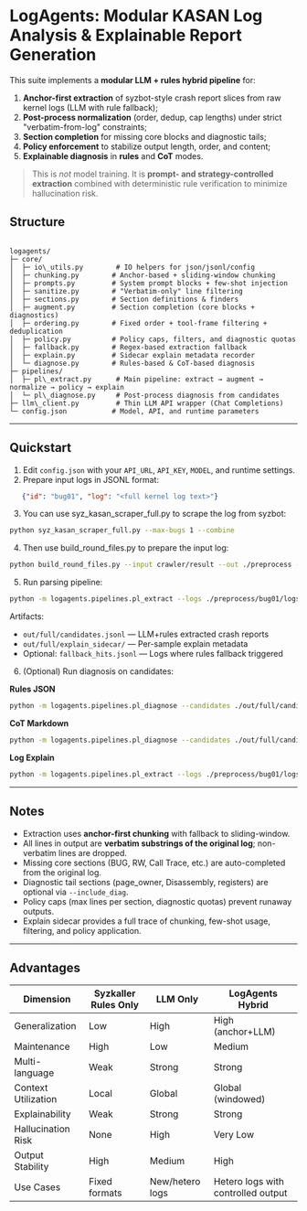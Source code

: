 # LogAgents: Modular KASAN Log Analysis & Explainable Report Generation

This suite implements a **modular LLM + rules hybrid pipeline** for:
1. **Anchor-first extraction** of syzbot-style crash report slices from raw kernel logs (LLM with rule fallback);
2. **Post-process normalization** (order, dedup, cap lengths) under strict "verbatim-from-log" constraints;
3. **Section completion** for missing core blocks and diagnostic tails;
4. **Policy enforcement** to stabilize output length, order, and content;
5. **Explainable diagnosis** in **rules** and **CoT** modes.

> This is *not* model training. It is **prompt- and strategy-controlled extraction** combined with deterministic rule verification to minimize hallucination risk.



## Structure

```

logagents/
├─ core/
│  ├─ io\_utils.py        # IO helpers for json/jsonl/config
│  ├─ chunking.py        # Anchor-based + sliding-window chunking
│  ├─ prompts.py         # System prompt blocks + few-shot injection
│  ├─ sanitize.py        # "Verbatim-only" line filtering
│  ├─ sections.py        # Section definitions & finders
│  ├─ augment.py         # Section completion (core blocks + diagnostics)
│  ├─ ordering.py        # Fixed order + tool-frame filtering + deduplication
│  ├─ policy.py          # Policy caps, filters, and diagnostic quotas
│  ├─ fallback.py        # Regex-based extraction fallback
│  ├─ explain.py         # Sidecar explain metadata recorder
│  └─ diagnose.py        # Rules-based & CoT-based diagnosis
├─ pipelines/
│  ├─ pl\_extract.py      # Main pipeline: extract → augment → normalize → policy → explain
│  └─ pl\_diagnose.py     # Post-process diagnosis from candidates
├─ llm\_client.py         # Thin LLM API wrapper (Chat Completions)
└─ config.json           # Model, API, and runtime parameters

````

---

## Quickstart

1. Edit `config.json` with your `API_URL`, `API_KEY`, `MODEL`, and runtime settings.
2. Prepare input logs in JSONL format:
```json
   {"id": "bug01", "log": "<full kernel log text>"}
````
3. You can use syz_kasan_scraper_full.py to scrape the log from syzbot:

```bash
python syz_kasan_scraper_full.py --max-bugs 1 --combine 
```
4. Then use build_round_files.py to prepare the input log:
```bash
python build_round_files.py --input crawler/result --out ./preprocess --source crawler
```

5. Run parsing pipeline:

```bash
python -m logagents.pipelines.pl_extract --logs ./preprocess/bug01/logs.jsonl --out  ./out/full --span full --mode ai_try --compact --explain sidecar --include_diag true
```

Artifacts:

* `out/full/candidates.jsonl` — LLM+rules extracted crash reports
* `out/full/explain_sidecar/` — Per-sample explain metadata
* Optional: `fallback_hits.jsonl` — Logs where rules fallback triggered

6. (Optional) Run diagnosis on candidates:

**Rules JSON**

```bash
python -m logagents.pipelines.pl_diagnose --candidates ./out/full/candidates.jsonl --out ./out/full/explain_CoT --mode rules --format json
```

**CoT Markdown**

```bash
python -m logagents.pipelines.pl_diagnose --candidates ./out/full/candidates.jsonl --out ./out/full/explain_CoT --mode cot --format md
```

**Log Explain**
```bash
python -m logagents.pipelines.pl_extract --logs ./preprocess/bug01/logs.jsonl --out  ./out/full --span full --mode ai_try --compact --explain sidecar --include_diag true   
```
---

## Notes

* Extraction uses **anchor-first chunking** with fallback to sliding-window.
* All lines in output are **verbatim substrings of the original log**; non-verbatim lines are dropped.
* Missing core sections (BUG, RW, Call Trace, etc.) are auto-completed from the original log.
* Diagnostic tail sections (page\_owner, Disassembly, registers) are optional via `--include_diag`.
* Policy caps (max lines per section, diagnostic quotas) prevent runaway outputs.
* Explain sidecar provides a full trace of chunking, few-shot usage, filtering, and policy application.

---

## Advantages

| Dimension           | Syzkaller Rules Only | LLM Only        | LogAgents Hybrid                   |
| ------------------- | -------------------- | --------------- | ---------------------------------- |
| Generalization      | Low                  | High            | High (anchor+LLM)                  |
| Maintenance         | High                 | Low             | Medium                             |
| Multi-language      | Weak                 | Strong          | Strong                             |
| Context Utilization | Local                | Global          | Global (windowed)                  |
| Explainability      | Weak                 | Strong          | Strong                             |
| Hallucination Risk  | None                 | High            | Very Low                           |
| Output Stability    | High                 | Medium          | High                               |
| Use Cases           | Fixed formats        | New/hetero logs | Hetero logs with controlled output |



